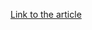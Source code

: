 [Link to the article](https://l1v1ngc0d3.wordpress.com/2021/11/12/agenttesla-dropped-via-nsis-installer/)
